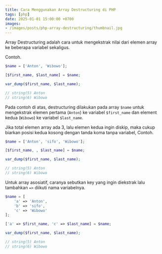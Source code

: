 ```yaml
---
title: Cara Menggunakan Array Destructuring di PHP
tags: [php]
date: 2025-01-01 15:00:00 +0700
images:
- /images/posts/php-array-destructuring/thumbnail.jpg
---
```


Array Destructuring adalah cara untuk mengekstrak nilai dari elemen array ke beberapa variabel sekaligus.

<!--more-->

Contoh.

```php
$name = ['Anton', 'Wibowo'];

[$first_name, $last_name] = $name;

var_dump($first_name, $last_name);

// string(5) Anton
// string(6) Wibowo
```

Pada contoh di atas, destructuring dilakukan pada array `$name` untuk mengekstrak elemen pertama (`Anton`) ke variabel `$first_name` dan element kedua (`Wibowo`) ke variabel `$last_name`.

Jika total elemen array ada 3, lalu elemen kedua ingin diskip, maka cukup biarkan posisi kedua kosong dengan tanda koma tanpa variabel, Contoh.

```php
$name = ['Anton', 'sifo', 'Wibowo'];

[$first_name, , $last_name] = $name;

var_dump($first_name, $last_name);

// string(5) Anton
// string(6) Wibowo
```

Untuk array asosiatif, caranya sebutkan key yang ingin diekstrak lalu tambahkan `=>` diikuti nama variabelnya.

```php
$name = [
    'a' => 'Anton', 
    'b' => 'sifo',
    'c' => 'Wibowo'
];

['a' => $first_name, 'c' => $last_name] = $name;

var_dump($first_name, $last_name);

// string(5) Anton
// string(6) Wibowo
```